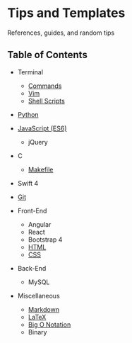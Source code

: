 # Tips and Templates

References, guides, and random tips

## Table of Contents

* Terminal
  * [Commands](Terminal_Commands.md)
  * [Vim](Vim.md)
  * [Shell Scripts](ShellScripts.md)

* [Python](Python.md)

* [JavaScript (ES6)](JavaScript.md)
  * jQuery

* C
  * [Makefile](Makefile.md)

* Swift 4

* [Git](Git.md)

* Front-End
  * Angular
  * React
  * Bootstrap 4
  * [HTML](HTML.md)
  * [CSS](CSS.md)

* Back-End
  * MySQL

* Miscellaneous
  * [Markdown](https://github.com/adam-p/markdown-here/wiki/Markdown-Cheatsheet)
  * [LaTeX](LaTeX.md)
  * [Big O Notation](BigO.md)
  * Binary